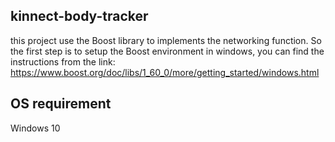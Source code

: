 ## kinnect-body-tracker
this project use the Boost library to implements the networking function. So the first step is to setup the Boost environment in windows, you can find the instructions from the link: https://www.boost.org/doc/libs/1_60_0/more/getting_started/windows.html 

## OS requirement
Windows 10
